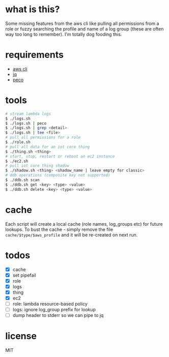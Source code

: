 # what is this?
Some missing features from the aws cli like pulling all permissions from a role or fuzzy searching the profile and name of a log group (these are often way too long to remember). I'm totally dog fooding this.

# requirements
- [aws cli](https://github.com/aws/aws-cli/tree/v2)
- [jq](https://stedolan.github.io/jq/download/)
- [peco](https://github.com/peco/peco)

# tools
````bash
# stream lambda logs
$ ./logs.sh
$ ./logs.sh | peco
$ ./logs.sh | grep <detail>
$ ./logs.sh | tee <file>
# pull all permissions for a role
$ ./role.sh
# pull all data for an iot core thing
$ ./thing.sh <thing>
# start, stop, restart or reboot an ec2 instance
$ ./ec2.sh
# pull iot core thing shadow
$ ./shadow.sh <thing> <shadow_name | leave empty for classic>
# ddb operations (composite key not supported)
$ ./ddb.sh scan
$ ./ddb.sh get <key> <type> <value>
$ ./ddb.sh delete <key> <type> <value>
````

# cache
Each script will create a local cache (role names, log_groups etc) for future lookups. To bust the cache - simply remove the file `cache/$type/$aws_profile` and it will be re-created on next run.

# todos
- [x] cache
- [x] set pipefail
- [x] role
- [x] logs
- [x] thing
- [x] ec2
- [ ] role: lambda resource-based policy
- [ ] logs: ignore log_group prefix for lookup
- [ ] dump header to stderr so we can pipe to jq

# license
MIT
